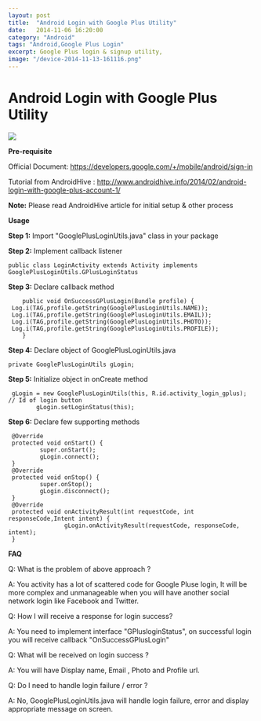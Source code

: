 ```yaml
---
layout: post
title:  "Android Login with Google Plus Utility"
date:   2014-11-06 16:20:00
category: "Android"
tags: "Android,Google Plus Login"
excerpt: Google Plus login & signup utility,
image: "/device-2014-11-13-161116.png"
---
```


# Android Login with Google Plus Utility

![][1]

**Pre-requisite**

Official Document: https://developers.google.com/+/mobile/android/sign-in

Tutorial from AndroidHive : http://www.androidhive.info/2014/02/android-login-with-google-plus-account-1/

**Note:** Please read AndroidHive article for initial setup &amp; other process

**Usage**

**Step 1:** Import "GooglePlusLoginUtils.java" class in your package

**Step 2:** Implement callback listener

    public class LoginActivity extends Activity implements GooglePlusLoginUtils.GPlusLoginStatus

**Step 3:** Declare callback method

        public void OnSuccessGPlusLogin(Bundle profile) {
     Log.i(TAG,profile.getString(GooglePlusLoginUtils.NAME));
     Log.i(TAG,profile.getString(GooglePlusLoginUtils.EMAIL));
     Log.i(TAG,profile.getString(GooglePlusLoginUtils.PHOTO));
     Log.i(TAG,profile.getString(GooglePlusLoginUtils.PROFILE));
        }

**Step 4:** Declare object of GooglePlusLoginUtils.java

    private GooglePlusLoginUtils gLogin;

**Step 5:** Initialize object in onCreate method

     gLogin = new GooglePlusLoginUtils(this, R.id.activity_login_gplus); // Id of login button
            gLogin.setLoginStatus(this);

**Step 6:** Declare few supporting methods&nbsp;

     @Override
     protected void onStart() {
             super.onStart();
             gLogin.connect();
     }
     @Override
     protected void onStop() {
             super.onStop();
             gLogin.disconnect();
     }
     @Override
     protected void onActivityResult(int requestCode, int responseCode,Intent intent) {
                    gLogin.onActivityResult(requestCode, responseCode, intent);
     }

**FAQ**

Q: What is the problem of above approach ?

A: You activity has a lot of scattered code for Google Pluse login, It will be more complex and unmanageable when you will have another social network login like Facebook and Twitter.

Q: How I will receive a response for login success?

A: You need to implement interface "GPlusloginStatus", on successful login you will receive callback "OnSuccessGPlusLogin"

Q: What will be received on login success ?

A: You will have Display name, Email , Photo and Profile url.

Q: Do I need to handle login failure / error ?

A: No, GooglePlusLoginUtils.java will handle login failure, error and display appropriate message on screen. &nbsp;&nbsp;

&nbsp; &nbsp;

  

[1]: https://1.bp.blogspot.com/-SxTNj0uRwW8/VGSvrKm53mI/AAAAAAAAFPo/izmq8IUVyY4/s320/device-2014-11-13-161116.png
  
